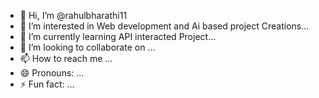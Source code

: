 - 👋 Hi, I’m @rahulbharathi11
- 👀 I’m interested in Web development and Ai based project Creations...
- 🌱 I’m currently learning API interacted Project...
- 💞️ I’m looking to collaborate on ...
- 📫 How to reach me ...
- 😄 Pronouns: ...
- ⚡ Fun fact: ...

<!---
rahulbharathi11/rahulbharathi11 is a ✨ special ✨ repository because its `README.md` (this file) appears on your GitHub profile.
You can click the Preview link to take a look at your changes.
--->
